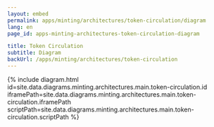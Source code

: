 ```yaml
---
layout: embed
permalink: apps/minting/architectures/token-circulation/diagram
lang: en
page_id: apps-minting-architectures-token-circulation-diagram

title: Token Circulation
subtitle: Diagram
backUrl: /apps/minting/architectures/token-circulation
---
```

{% include diagram.html id=site.data.diagrams.minting.architectures.main.token-circulation.id iframePath=site.data.diagrams.minting.architectures.main.token-circulation.iframePath scriptPath=site.data.diagrams.minting.architectures.main.token-circulation.scriptPath %}